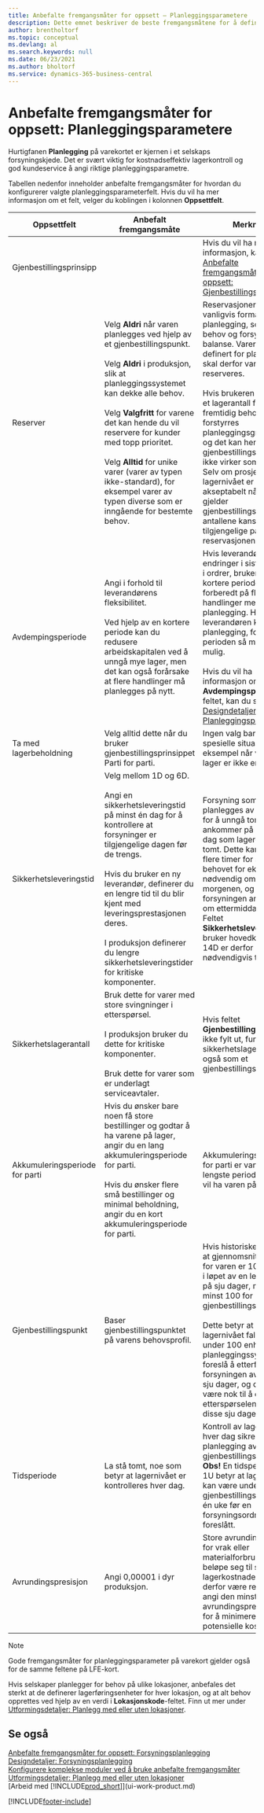 ```yaml
---
title: Anbefalte fremgangsmåter for oppsett – Planleggingsparametere
description: Dette emnet beskriver de beste fremgangsmåtene for å definere valgte planleggingsparameterfelter med hurtigfanen Planlegging på varekortet.
author: brentholtorf
ms.topic: conceptual
ms.devlang: al
ms.search.keywords: null
ms.date: 06/23/2021
ms.author: bholtorf
ms.service: dynamics-365-business-central
---
```

# <a name="setup-best-practices-planning-parameters"></a>Anbefalte fremgangsmåter for oppsett: Planleggingsparametere

Hurtigfanen **Planlegging** på varekortet er kjernen i et selskaps forsyningskjede. Det er svært viktig for kostnadseffektiv lagerkontroll og god kundeservice å angi riktige planleggingsparametre.  

 Tabellen nedenfor inneholder anbefalte fremgangsmåter for hvordan du konfigurerer valgte planleggingsparameterfelt. Hvis du vil ha mer informasjon om et felt, velger du koblingen i kolonnen **Oppsettfelt**.  

|Oppsettfelt|Anbefalt fremgangsmåte|Merknad|  
|-----------------|-------------------|-------------|  
|Gjenbestillingsprinsipp||Hvis du vil ha mer informasjon, kan du se [Anbefalte fremgangsmåter for oppsett: Gjenbestillingsprinsipper](setup-best-practices-reordering-policies.md).|  
|Reserver|Velg **Aldri** når varen planlegges ved hjelp av et gjenbestillingspunkt.<br /><br /> Velg **Aldri** i produksjon, slik at planleggingssystemet kan dekke alle behov.<br /><br /> Velg **Valgfritt** for varene det kan hende du vil reservere for kunder med topp prioritet.<br /><br /> Velg **Alltid** for unike varer (varer av typen ikke-standard), for eksempel varer av typen diverse som er inngående for bestemte behov.|Reservasjoner motvirker vanligvis formålet med planlegging, som er å få behov og forsyning i balanse. Varer som er definert for planlegging skal derfor vanligvis ikke reserveres.<br /><br /> Hvis brukeren reserverer et lagerantall for fremtidig behov, forstyrres planleggingsgrunnlaget, og det kan hende at gjenbestillingspunktet ikke virker som det skal. Selv om prosjekterte lagernivået er akseptabelt når det gjelder gjenbestillingspunktet, er antallene kanskje ikke tilgjengelige på grunn av reservasjonen.|  
|Avdempingsperiode|Angi i forhold til leverandørens fleksibilitet.<br /><br /> Ved hjelp av en kortere periode kan du redusere arbeidskapitalen ved å unngå mye lager, men det kan også forårsake at flere handlinger må planlegges på nytt.|Hvis leverandøren godtar endringer i siste øyeblikk i ordrer, bruker du en kortere periode, men vær forberedt på flere handlinger med ny planlegging. Hvis leverandøren krever fast planlegging, forlenger du perioden så mye som mulig.<br /><br /> Hvis du vil ha informasjon om **Avdempingsperiode**-feltet, kan du se [Designdetaljer: Planleggingsparametere](design-details-planning-parameters.md).|  
|Ta med lagerbeholdning|Velg alltid dette når du bruker gjenbestillingsprinsippet Parti for parti.|Ingen valg bare i spesielle situasjoner, for eksempel når varer på lager er ikke er salgbare.|  
|Sikkerhetsleveringstid|Velg mellom 1D og 6D.<br /><br /> Angi en sikkerhetsleveringstid på minst én dag for å kontrollere at forsyninger er tilgjengelige dagen før de trengs.<br /><br /> Hvis du bruker en ny leverandør, definerer du en lengre tid til du blir kjent med leveringsprestasjonen deres.<br /><br /> I produksjon definerer du lengre sikkerhetsleveringstider for kritiske komponenter.|Forsyning som planlegges av systemet for å unngå tomt lager, ankommer på samme dag som lageret blir tomt. Dette kan være flere timer for sent hvis behovet for eksempel er nødvendig om morgenen, og forsyningen ankommer om ettermiddagen. **Obs!** Feltet **Sikkerhetsleveringstid** bruker hovedkalenderen. 14D er derfor ikke nødvendigvis to uker.|  
|Sikkerhetslagerantall|Bruk dette for varer med store svingninger i etterspørsel.<br /><br /> I produksjon bruker du dette for kritiske komponenter.<br /><br /> Bruk dette for varer som er underlagt serviceavtaler.|Hvis feltet **Gjenbestillingspunkt** er ikke fylt ut, fungerer sikkerhetslagerantallet også som et gjenbestillingspunkt.|  
|Akkumuleringsperiode for parti|Hvis du ønsker bare noen få store bestillinger og godtar å ha varene på lager, angir du en lang akkumuleringsperiode for parti.<br /><br /> Hvis du ønsker flere små bestillinger og minimal beholdning, angir du en kort akkumuleringsperiode for parti.|Akkumuleringsperioden for parti er vanligvis den lengste perioden som du vil ha varen på lager.|  
|Gjenbestillingspunkt|Baser gjenbestillingspunktet på varens behovsprofil.|Hvis historiske data viser at gjennomsnittsbehovet for varen er 100 enheter i løpet av en leveringstid på sju dager, må du angi minst 100 for gjenbestillingspunktet.<br /><br /> Dette betyr at når lagernivået faller til under 100 enheter, vil planleggingssystemet foreslå å etterfylle fordi forsyningen av varen tar sju dager, og det må være nok til å dekke etterspørselen innenfor disse sju dager.|  
|Tidsperiode|La stå tomt, noe som betyr at lagernivået er kontrolleres hver dag.|Kontroll av lagernivået hver dag sikrer optimal planlegging av gjenbestillingspunkt. **Obs!** En tidsperiode på 1U betyr at lagernivået kan være under gjenbestillingspunktet i én uke før en forsyningsordre blir foreslått.|  
|Avrundingspresisjon|Angi 0,00001 i dyr produksjon.|Store avrundingsantall for vrak eller materialforbruk kan beløpe seg til svært store lagerkostnader. Det kan derfor være relevant å angi den minste avrundingspresisjonen for å minimere denne potensielle kostnaden.|  

> [!NOTE]  
> Gode fremgangsmåter for planleggingsparameter på varekort gjelder også for de samme feltene på LFE-kort.  
>
> Hvis selskaper planlegger for behov på ulike lokasjoner, anbefales det sterkt at de definerer lagerføringsenheter for hver lokasjon, og at alt behov opprettes ved hjelp av en verdi i **Lokasjonskode**-feltet. Finn ut mer under [Utformingsdetaljer: Planlegg med eller uten lokasjoner](production-planning-with-without-locations.md).  

## <a name="see-also"></a>Se også
[Anbefalte fremgangsmåter for oppsett: Forsyningsplanlegging](setup-best-practices-supply-planning.md)  
[Designdetaljer: Forsyningsplanlegging](design-details-supply-planning.md)  
[Konfigurere komplekse moduler ved å bruke anbefalte fremgangsmåter](set-up-complex-application-areas-using-best-practices.md)  
[Utformingsdetaljer: Planlegg med eller uten lokasjoner](production-planning-with-without-locations.md)  
[Arbeid med [!INCLUDE[prod_short](includes/prod_short.md)]](ui-work-product.md)


[!INCLUDE[footer-include](includes/footer-banner.md)]
